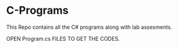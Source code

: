 # C-Programs
This Repo contains all the C# programs along with lab assesments.

OPEN Program.cs FILES TO GET THE CODES.
